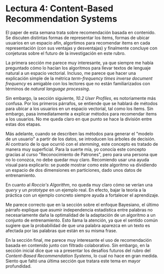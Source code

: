 # Lectura 4: Content-Based Recommendation Systems

El paper de esta semana trata sobre recomendación basada en contenido. Se discuten distintas formas de representar los items, formas de ubicar usuarios en un espacio afín, algortimos para recomendar items en cada representación (con sus ventajas y desventajas) y finalmente concluye con conjeturas sobre el futuro de la investigación en este rubro.

La primera sección me parece muy interesante, ya que siempre me había preguntado cómo lo hacían los algoritmos para llevar textos de lenguaje natural a un espacio vectorial. Incluso, me parece que hacer una explicación simple de la métrica *term-frequency times inverse document frequency* es amigable con los lectores que no están familiarizados con términos de *natural language processing*.

Sin embargo, la sección siguiente, *10.2 User Profiles*, es notoriamente más confusa. Por los primeros párrafos, se entiende que se hablará de métodos para ubicar a los usuarios en un espacio vectorial, tal como los ítems. Sin embargo, pasa inmediatamente a explicar métodos para recomendar items a los usuarios. No me queda claro en que punto se hace la división entre estas dos etapas.

Más adelante, cuando se describen las métodos para generar el "modelo de un usuario" a partir de los datos, se introducen los árboles de decisión. Al contrario de lo que ocurrió con el *stemming*, este concepto es tratado de manera muy superficial. Para la suerte mía, yo conocía este concepto gracias al curso "Reconocimiento de Patrones", pero para una persona que no lo conozca, no debe quedar muy claro. Recomiendo usar una ayuda visual para explicarlo: se puede mostrar como este algoritmo va dividiendo un espacio de dos dimensiones en particiones, dado unos datos de entrenamiento.

En cuanto al *Roccio's Algorithm*, no queda muy claro cómo se verían una *query* y un *prototype* en un ejemplo real. En efecto, bajar la teoría a la práctica con un ejemplo concreto siempre ayuda a fortalecer el aprendizaje.

Me parece correcto que en la sección sobre el enfoque Bayesiano, el último párrafo explique que asumir independencia estadística entre palabras no necesariamente daña la optimalidad de la adaptación de un algoritmo a un conjunto de entrenamiento. Esto llama la atención, ya que el sentido común sugiere que la probabilidad de que una palabra aparezca en un texto es afectada por las palabras que están en su misma frase.

En la sección final, me parece muy interesante el uso de recomendación basada en contenido junto con filtrado colaborativo. Sin embargo, en la sección inicial dice que va a presentar los desafíos futuros del rubro del *Content-Based Recommendation Systems*, lo cual no hace en gran medida. Siento que faltó una última sección que tratara este tema en mayor profundidad.
